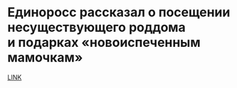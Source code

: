 # Единоросс рассказал о посещении несуществующего роддома и подарках «новоиспеченным мамочкам»



[LINK](https://varlamov.ru/3814561.html)